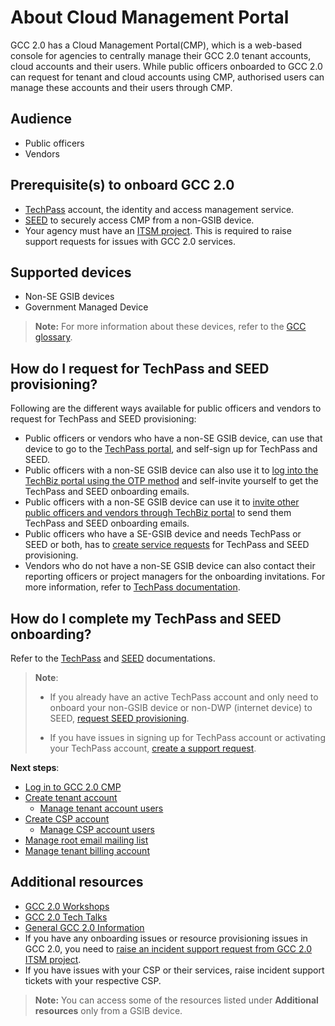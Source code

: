 # About Cloud Management Portal

GCC 2.0 has a Cloud Management Portal(CMP), which is a web-based console for agencies to centrally manage their GCC 2.0 tenant accounts, cloud accounts and their users. While public officers onboarded to GCC 2.0 can request for tenant and cloud accounts using CMP, authorised users can manage these accounts and their users through CMP.

## Audience

- Public officers
- Vendors

## Prerequisite(s) to onboard GCC 2.0

- [TechPass](https://docs.developer.tech.gov.sg/docs/techpass-user-guide/#/) account, the identity and access management service.
- [SEED](https://docs.developer.tech.gov.sg/docs/security-suite-for-engineering-endpoint-devices/#/) to securely access CMP from a non-GSIB device.
-  Your agency must have an [ITSM project](support/create-itsm-project). This is required to raise support requests for issues with GCC 2.0 services.

## Supported devices
- Non-SE GSIB devices
- Government Managed Device

>**Note:** For more information about these devices, refer to the [GCC glossary](glossary).

## How do I request for TechPass and SEED provisioning?

Following are the different ways available for public officers and vendors to request for TechPass and SEED provisioning:

- Public officers or vendors who have a non-SE GSIB device, can use that device to go to the [TechPass portal](https://portal.techpass.gov.sg/public/home), and self-sign up for TechPass and SEED.
- Public officers with a non-SE GSIB device can also use it to [log into the TechBiz portal using the OTP method](https://docs.developer.tech.gov.sg/docs/techbiz-documentation/log-in-to-TechBiz-portal?id=log-in-with-techpass-otp) and self-invite yourself to get the TechPass and SEED onboarding emails.
- Public officers with a non-SE GSIB device can use it to [invite other public officers and vendors through TechBiz portal](https://docs.developer.tech.gov.sg/docs/techbiz-documentation/invite-users) to send them TechPass and SEED onboarding emails.
- Public officers who have a SE-GSIB device and needs TechPass or SEED or both, has to [create service requests](https://go.gov.sg/techpass-sr) for TechPass and SEED provisioning.
- Vendors who do not have a non-SE GSIB device can also contact their reporting officers or project managers for the onboarding invitations. For more information, refer to [TechPass documentation](https://docs.developer.tech.gov.sg/docs/techpass-user-guide/onboard-vendors-to-techpass).


## How do I complete my TechPass and SEED onboarding?

Refer to the [TechPass](https://docs.developer.tech.gov.sg/docs/techpass-user-guide/) and [SEED](https://docs.developer.tech.gov.sg/docs/security-suite-for-engineering-endpoint-devices/prerequisites-for-onboarding) documentations.

> **Note**:
>- If you already have an active TechPass account and only need to onboard your non-GSIB device or non-DWP (internet device) to SEED, [request SEED provisioning](https://docs.developer.tech.gov.sg/docs/techpass-user-guide/#/onboard-to-seed).
>
>- If you have issues in signing up for TechPass account or activating your TechPass account, [create a support request](https://go.gov.sg/techpass-sr).


**Next steps**:

- [Log in to GCC 2.0 CMP](log-in-to-cmp)
- [Create tenant account](create-tenant-account)
  - [Manage tenant account users](manage-additional-tenant-account-users)
- [Create CSP account](create-csp-account)
  - [Manage CSP account users](manage-csp-account-users)
- [Manage root email mailing list](manage-root-email-mailing-list)
- [Manage tenant billing account](manage-tenant-billing-account)

## Additional resources

- [GCC 2.0 Workshops](https://docs.developer.tech.gov.sg/docs/gcc-20-workshops/#/)
- [GCC 2.0 Tech Talks](https://docs.developer.tech.gov.sg/docs/gcc-2-tech-talks/#/)
- [General GCC 2.0 Information](https://sgdcs.sgnet.gov.sg/sites/tech/SNDigiGov/CentralICTServices/MHI/Pages/GCC-2.0.aspx)
- If you have any onboarding issues or resource provisioning issues in GCC 2.0, you need to [raise an incident support request from GCC 2.0 ITSM project](https://docs.developer.tech.gov.sg/docs/gcc-version-2-user-documentation/support/support-channels?id=create-itsm-project).
- If you have issues with your CSP or their services, raise incident support tickets with your respective CSP.

> **Note:** You can access some of the resources listed under **Additional resources** only from a GSIB device.
